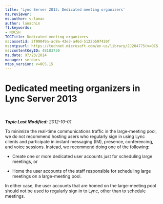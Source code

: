 ```yaml
---
title: 'Lync Server 2013: Dedicated meeting organizers'
ms.reviewer: 
ms.author: v-lanac
author: lanachin
f1.keywords:
- NOCSH
TOCTitle: Dedicated meeting organizers
ms:assetid: 2f99049a-ac9a-43e3-a46d-5122b597420f
ms:mtpsurl: https://technet.microsoft.com/en-us/library/JJ204775(v=OCS.15)
ms:contentKeyID: 48183730
ms.date: 07/23/2014
manager: serdars
mtps_version: v=OCS.15
---
```


<div data-xmlns="http://www.w3.org/1999/xhtml">

<div class="topic" data-xmlns="http://www.w3.org/1999/xhtml" data-msxsl="urn:schemas-microsoft-com:xslt" data-cs="http://msdn.microsoft.com/en-us/">

<div data-asp="http://msdn2.microsoft.com/asp">

# Dedicated meeting organizers in Lync Server 2013

</div>

<div id="mainSection">

<div id="mainBody">

<span> </span>

_**Topic Last Modified:** 2012-10-01_

To minimize the real-time communications traffic in the large-meeting pool, we do not recommend hosting users who regularly sign in using Lync clients and participate in instant messaging (IM), presence, conferencing, and voice sessions. Instead, we recommend doing one of the following:

  - Create one or more dedicated user accounts just for scheduling large meetings, or

  - Home the user accounts of the staff responsible for scheduling large meetings on a large-meeting pool.

In either case, the user accounts that are homed on the large-meeting pool should not be used to regularly sign in to Lync, other than to schedule meetings.

</div>

<span> </span>

</div>

</div>

</div>

